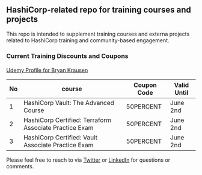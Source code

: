 ## HashiCorp-related repo for training courses and projects

This repo is intended to supplement training courses and externa projects related to HashiCorp training and community-based engagement. 

### Current Training Discounts and Coupons

####
[Udemy Profile for Bryan Krausen](https://www.udemy.com/user/bryan-krausen/ "Udemy Profile")

| No | course | Coupon Code | Valid Until |
| ------ | ------ | ------ | ------ | 
| 1 | HashiCorp Vault: The Advanced Course | 50PERCENT | June 2nd |
| 2 | HashiCorp Certified: Terraform Associate Practice Exam | 50PERCENT | June 2nd |
| 3 | HashiCorp Certified: Vault Associate Practice Exam | 50PERCENT | June 2nd |


Please feel free to reach to via [Twitter](https://twitter.com/btkrausen) or [LinkedIn](https://www.linkedin.com/in/bryan-krausen-5ab8794/) for questions or comments.
